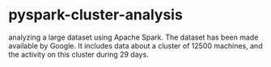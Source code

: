 # pyspark-cluster-analysis
analyzing a large dataset using Apache Spark. The dataset has been
made available by Google. It includes data about a cluster of 12500 machines, and the activity
on this cluster during 29 days. 
